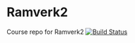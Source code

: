 # Ramverk2
Course repo for Ramverk2
[![Build Status](https://travis-ci.org/vihd14/Ramverk2.svg?branch=master)](https://travis-ci.org/vihd14/Ramverk2)
